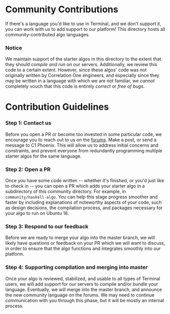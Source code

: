 # Community Contributions

If there's a language you'd like to use in Terminal, and we don't support it, you can 
work with us to add support to our platform! This directory hosts all 
community-contributed algo languages.

### Notice

We maintain support of the starter algos in this directory to the extent that they
should *compile and run* on our servers. Additionally, we review this code to a certain extent.
However, since these algos' code was not originally written by Correlation One 
engineers, and especially since they may be written in a language with which we 
are not familiar, we *cannot* completely vouch that this code is entirely *correct* or 
*free of bugs*.

# Contribution Guidelines

### Step 1: Contact us

Before you open a PR or become too invested in some particular code, we encourage
you to reach out to us on the [forums](https://forum.c1games.com/). Make a post, 
or send a message to C1 Phoenix. This will allow
us to address initial concerns and constraints, and prevent everyone from redundantly
programming multiple starter algos for the same language. 

### Step 2: Open a PR

Once you have some code written -- whether it's finished, or you'd just like to check in --
you can open a PR which adds your starter algo in a subdirectory of this community directory.
For example, in `community/haskell-algo`. You can help this stage progress smoother and faster by
including explanations of noteworthy aspects of your code, such as design decisions, the 
compilation process, and packages necessary for your algo to run on Ubuntu 18.

### Step 3: Respond to our feedback

Before we are ready to merge your algo into the master branch, we will likely have questions 
or feedback on your PR which we will want to discuss, in order to ensure that the
algo functions and integrates smoothly into our platform.

### Step 4: Supporting compilation and merging into master

Once your algo is reviewed, stabilized, and usable to all types of Terminal users,
we will add support for our servers to compile and/or bundle your language. 
Eventually, we will merge into the master branch, and announce the new community 
language on the forums. We may need to continue communication with you through this phase, 
but it will be mostly an internal process.
